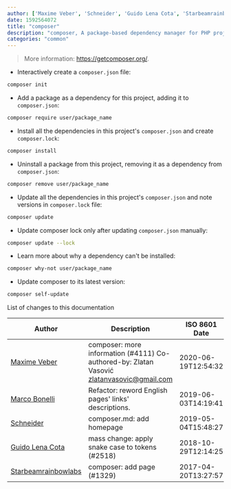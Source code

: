 ```yaml
---
author: ['Maxime Veber', 'Schneider', 'Guido Lena Cota', 'Starbeamrainbowlabs', 'Marco Bonelli']
date: 1592564072
title: "composer"
description: "composer, A package-based dependency manager for PHP projects."
categories: "common"
---
```

> More information: <https://getcomposer.org/>.

- Interactively create a `composer.json` file:

```bash
composer init
```

- Add a package as a dependency for this project, adding it to `composer.json`:

```bash
composer require user/package_name
```

- Install all the dependencies in this project's `composer.json` and create `composer.lock`:

```bash
composer install
```

- Uninstall a package from this project, removing it as a dependency from `composer.json`:

```bash
composer remove user/package_name
```

- Update all the dependencies in this project's `composer.json` and note versions in `composer.lock` file:

```bash
composer update
```

- Update composer lock only after updating `composer.json` manually:

```bash
composer update --lock
```

- Learn more about why a dependency can't be installed:

```bash
composer why-not user/package_name
```

- Update composer to its latest version:

```bash
composer self-update
```
List of changes to this documentation


Author | Description | ISO 8601 Date | GitHub link
------|-----|-----|-----
[Maxime Veber](mailto:nek.dev@gmail.com) | composer: more information (#4111) Co-authored-by: Zlatan Vasović <zlatanvasovic@gmail.com> | 2020-06-19T12:54:32 | [fb0fed50fdec](https://github.com/tldr-pages/tldr/commit/fb0fed50fdecee86083a11e4d79b5e657f177439)
[Marco Bonelli](mailto:marco@mebeim.net) | Refactor: reword English pages' links' descriptions. | 2019-06-03T14:19:41 | [66abb98ce935](https://github.com/tldr-pages/tldr/commit/66abb98ce935c0f4516bf30c4d6da72180d5a3ab)
[Schneider](mailto:lucas.schneider@sap.com) | composer.md: add homepage | 2019-05-04T15:48:27 | [e0342ee8cd50](https://github.com/tldr-pages/tldr/commit/e0342ee8cd50d1bf2ac3a065c521c02363042e53)
[Guido Lena Cota](mailto:guido.lenacota@gmail.com) | mass change: apply snake case to tokens (#2518) | 2018-10-29T12:14:25 | [18370557b25e](https://github.com/tldr-pages/tldr/commit/18370557b25e5340d9ee5cfeee346ce8fcb4ef95)
[Starbeamrainbowlabs](mailto:sbrl@starbeamrainbowlabs.com) | composer: add page (#1329) | 2017-04-20T13:27:57 | [3f53e3282f61](https://github.com/tldr-pages/tldr/commit/3f53e3282f619bc81d7a0ab25c92bb6b4bfcc4be)

